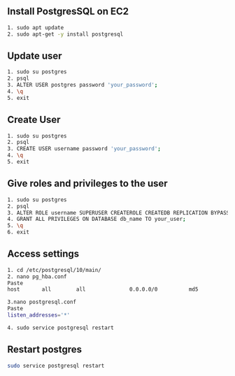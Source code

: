 ## Install PostgresSQL on EC2
```bash
1. sudo apt update
2. sudo apt-get -y install postgresql
```

## Update user
```bash
1. sudo su postgres
2. psql
3. ALTER USER postgres password 'your_password';
4. \q
5. exit
```

## Create User
```bash
1. sudo su postgres
2. psql
3. CREATE USER username password 'your_password';
4. \q
5. exit
```

## Give roles and privileges to the user
```bash
1. sudo su postgres
2. psql
3. ALTER ROLE username SUPERUSER CREATEROLE CREATEDB REPLICATION BYPASSRLS;
4. GRANT ALL PRIVILEGES ON DATABASE db_name TO your_user;
5. \q
6. exit
```

## Access settings
```bash
1. cd /etc/postgresql/10/main/
2. nano pg_hba.conf
Paste
host       all        all              0.0.0.0/0          md5

3.nano postgresql.conf
Paste
listen_addresses='*'

4. sudo service postgresql restart
```

## Restart postgres
```bash
sudo service postgresql restart
```